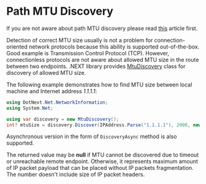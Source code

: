 Path MTU Discovery
====
If you are not aware about path MTU discovery please read [this](https://en.wikipedia.org/wiki/Path_MTU_Discovery) article first.

Detection of correct MTU size usually is not a problem for connection-oriented network protocols because this ability is supported out-of-the-box. Good example is Transmission Control Protocol (TCP). However, connectionless protocols are not aware about allowed MTU size in the route between two endpoints. .NEXT library provides [MtuDiscovery](xref:DotNext.Net.NetworkInformation.MtuDiscovery) class for discovery of allowed MTU size.

The following example demonstrates how to find MTU size between local machine and Internet address _1.1.1.1_:
```csharp
using DotNext.Net.NetworkInformation;
using System.Net;

using var discovery = new MtuDiscovery();
int? mtuSize = discovery.Discover(IPAddress.Parse("1.1.1.1"), 2000, new MtuDiscoveryOptions());
```

Asynchronous version in the form of `DiscoveryAsync` method is also supported.

The returned value may be **null** if MTU cannot be discovered due to timeout or unreachable remote endpoint. Otherwise, it represents maximum amount of IP packet payload that can be placed without IP packets fragmentation. The number doesn't include size of IP packet headers.
